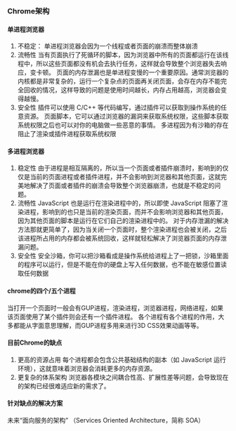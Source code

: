 ### Chrome架构

#### 单进程浏览器

1. 不稳定：
单进程浏览器会因为一个线程或者页面的崩溃而整体崩溃
2. 流畅性
当有页面执行了死循环的脚本，因为浏览器中所有的页面都运行在该线程中，所以这些页面都没有机会去执行任务，这样就会导致整个浏览器失去响应，变卡顿。
页面的内存泄漏也是单进程变慢的一个重要原因。通常浏览器的内核都是非常复杂的，运行一个复杂点的页面再关闭页面，会存在内存不能完全回收的情况，这样导致的问题是使用时间越长，内存占用越高，浏览器会变得越慢。
3. 安全性
插件可以使用 C/C++ 等代码编写，通过插件可以获取到操作系统的任意资源。
页面脚本，它可以通过浏览器的漏洞来获取系统权限，这些脚本获取系统权限之后也可以对你的电脑做一些恶意的事情。
多进程因为有沙箱的存在阻止了渲染或插件进程获取系统权限

#### 多进程浏览器

1. 稳定性
由于进程是相互隔离的，所以当一个页面或者插件崩溃时，影响到的仅仅是当前的页面进程或者插件进程，并不会影响到浏览器和其他页面，这就完美地解决了页面或者插件的崩溃会导致整个浏览器崩溃，也就是不稳定的问题。
2. 流畅性
JavaScript 也是运行在渲染进程中的，所以即使 JavaScript 阻塞了渲染进程，影响到的也只是当前的渲染页面，而并不会影响浏览器和其他页面，因为其他页面的脚本是运行在它们自己的渲染进程中的。
对于内存泄漏的解决方法那就更简单了，因为当关闭一个页面时，整个渲染进程也会被关闭，之后该进程所占用的内存都会被系统回收，这样就轻松解决了浏览器页面的内存泄漏问题。
3. 安全性
安全沙箱，你可以把沙箱看成是操作系统给进程上了一把锁，沙箱里面的程序可以运行，但是不能在你的硬盘上写入任何数据，也不能在敏感位置读取任何数据

#### chrome的四个/五个进程

当打开一个页面时一般会有GUP进程，渲染进程，浏览器进程，网络进程，如果该页面使用了某个插件则会还有一个插件进程。
各个进程有各个进程的作用，大多都能从字面意思理解，而GUP进程多用来进行3D CSS效果动画等等。

#### 目前Chrome的缺点

1. 更高的资源占用
每个进程都会包含公共基础结构的副本（如 JavaScript 运行环境），这就意味着浏览器会消耗更多的内存资源。
2. 更复杂的体系架构
浏览器各模块之间耦合性高、扩展性差等问题，会导致现在的架构已经很难适应新的需求了。

#### 针对缺点的解决方案

未来“面向服务的架构” （Services Oriented Architecture，简称 SOA）